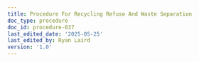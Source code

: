 ```yaml
---
title: Procedure For Recycling Refuse And Waste Separation
doc_type: procedure
doc_id: procedure-037
last_edited_date: '2025-05-25'
last_edited_by: Ryan Laird
version: '1.0'
---
```


<!-- Unsupported block type: table_of_contents -->

<!-- Unsupported block type: unsupported -->

